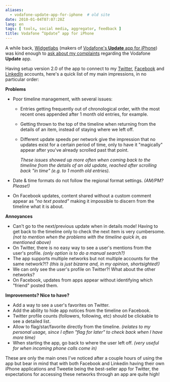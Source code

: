 ```yaml
---
aliases:
  - vodafone-update-app-for-iphone  # old site
date: 2010-01-04T07:07:28Z
lang: en
tags: [ tools, social media, aggregator, feedback ]
title: Vodafone “Update” app for iPhone
---
```


A while back, [Widgetlabs](http://www.widgetlabs.eu) (makers of [Vodafone's **Update** app for iPhone](http://www.vodafone-update.de/iPhone)) was kind enough to [ask about my complaints](http://twitter.com/Widgetlabs/status/6922819882) regarding the Vodafone **Update** app.

Having setup version 2.0 of the app to connect to my [Twitter](http://twitter.com/hugocf), [Facebook](http://www.facebook.com/hugocf) and [LinkedIn](http://www.linkedin.com/in/hugocf) accounts, here's a quick list of my main impressions, in no particular order:

**Problems**

- Poor timeline management, with several issues:
    - Entries getting frequently out of chronological order, with the most recent ones appended after 1 month old entries, for example.
    - Getting thrown to the top of the timeline when returning from the details of an item, instead of staying where we left off.
    - Different update speeds per network give the impression that no updates exist for a certain period of time, only to have it "magically" appear after you've already scrolled past that point.

        *These issues showed up more often when coming back to the timeline from the details of an old update, reached after scrolling back "in time" (e.g. to 1 month old entries).*

- Date & time formats do not follow the regional format settings. *(AM/PM? Please!)*
- On Facebook updates, content shared without a custom comment appear as *"no text posted"* making it impossible to discern from the timeline what it is about.

**Annoyances**

- Can't go to the next/previous update when in details mode! Having to get back to the timeline only to check the next item is very cumbersome. *(not to mention when the problems with the timeline quick in, as mentioned above)*
- On Twitter, there is no easy way to see a user's mentions from the
    user's profile. *(only option is to do a manual search?)*
- The app supports multiple networks but not multiple accounts for the same network?!? *(this is just bizarre and, in my opinion, shortsighted!)*
- We can only see the user's profile on Twitter?! What about the other networks?
- On Facebook, updates from apps appear without identifying which "friend" posted them.

**Improvements? Nice to have?**

- Add a way to see a user's favorites on Twitter.
- Add the ability to hide app notices from the timeline on Facebook.
- Twitter profile counts (followers, following, etc) should be clickable to see a detailed list.
- Allow to flag/star/favorite directly from the timeline. *(relates to my personal usage, since I often "flag for later" to check back when I have more time)*
- When starting the app, go back to where the user left off. *(very useful for when incoming phone calls come in)*

These are only the main ones I've noticed after a couple hours of using the app but bear in mind that with both Facebook and Linkedin having their own iPhone applications and Tweetie being the best-seller app for Twitter, the expectations for accessing these networks through an app are quite high!
